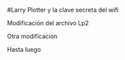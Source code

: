 #Larry Plotter y la clave secreta del wifi

Modificación del archivo Lp2

Otra modificacion

Hasta luego

